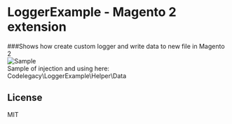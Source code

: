 # LoggerExample - Magento 2 extension

###Shows how create custom logger and write data to new file in Magento 2  
![Sample](https://github.com/Alexander-Pop/MageCode/blob/master/docs/custom_logger.png "LoggerExample screenshot")  
Sample of injection and using here: Codelegacy\LoggerExample\Helper\Data

License
----
MIT
